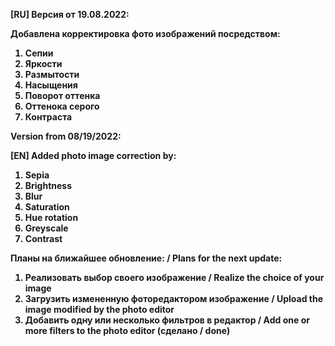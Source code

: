 <strong>[RU] Версия от 19.08.2022:<strong>

Добавлена корректировка фото изображений посредством:
1) Сепии
2) Яркости
3) Размытости
4) Насыщения
5) Поворот оттенка
6) Оттенока серого
7) Контраста

Version from 08/19/2022:

<strong>[EN] Added photo image correction by:</strong>
1) Sepia
2) Brightness
3) Blur
4) Saturation
5) Hue rotation
6) Greyscale
7) Contrast

<strong>Планы на ближайшее обновление: / Plans for the next update: </strong>
1. Реализовать выбор своего изображение / Realize the choice of your image
2. Загрузить измененную фоторедактором изображение / Upload the image modified by the photo editor
3. Добавить одну или несколько фильтров в редактор / Add one or more filters to the photo editor (сделано / done)
